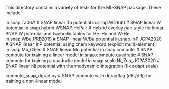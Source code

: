 This directory contains a variety of tests for the ML-SNAP package. These include:

in.snap.Ta06A                     # SNAP linear Ta potential
in.snap.W.2940                    # SNAP linear W potential
in.snap.hybrid.WSNAP.HePair       # Hybrid overlay pair style for linear SNAP W potential and twobody tables for He-He and W-He 
in.snap.WBe.PRB2019               # SNAP linear W/Be potential
in.snap.InP.JCPA2020              # SNAP linear InP potential using chem keyword (explicit multi-element)
in.snap.Mo_Chen                   # SNAP linear Mo potential
in.snap.compute                   # SNAP compute for training a linear model
in.snap.compute.quadratic         # SNAP compute for training a quadratic model
in.snap.scale.Ni_Zuo_JCPA2020     # SNAP linear Ni potential with thermodynamic integration (fix adapt scale)

compute_snap_dgrad.py             # SNAP compute with dgradflag (dBi/dRj) for training a non-linear model
